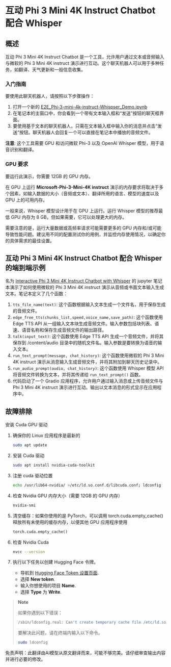 # 互动 Phi 3 Mini 4K Instruct Chatbot 配合 Whisper

## 概述

互动 Phi 3 Mini 4K Instruct Chatbot 是一个工具，允许用户通过文本或音频输入与微软的 Phi 3 Mini 4K instruct 演示进行互动。这个聊天机器人可以用于多种任务，如翻译、天气更新和一般信息收集。

### 入门指南

要使用此聊天机器人，请按照以下步骤操作：

1. 打开一个新的 [E2E_Phi-3-mini-4k-instruct-Whispser_Demo.ipynb](https://github.com/microsoft/Phi-3CookBook/blob/main/code/06.E2E/E2E_Phi-3-mini-4k-instruct-Whispser_Demo.ipynb)
2. 在笔记本的主窗口中，你会看到一个带有文本输入框和“发送”按钮的聊天框界面。
3. 要使用基于文本的聊天机器人，只需在文本输入框中输入你的消息并点击“发送”按钮。聊天机器人会回复一个可以直接在笔记本中播放的音频文件。

**注意**: 这个工具需要 GPU 和访问微软 Phi-3 以及 OpenAI Whisper 模型，用于语音识别和翻译。

### GPU 要求

要运行此演示，你需要 12GB 的 GPU 内存。

在 GPU 上运行 **Microsoft-Phi-3-Mini-4K instruct** 演示的内存要求将取决于多个因素，如输入数据的大小（音频或文本）、翻译所用的语言、模型的速度以及 GPU 上的可用内存。

一般来说，Whisper 模型设计用于在 GPU 上运行。运行 Whisper 模型的推荐最低 GPU 内存为 8 GB，但如果需要，它可以处理更大的内存。

需要注意的是，运行大量数据或高频率请求可能需要更多的 GPU 内存和/或可能导致性能问题。建议用不同的配置测试你的用例，并监控内存使用情况，以确定你的具体需求的最佳设置。

## 互动 Phi 3 Mini 4K Instruct Chatbot 配合 Whisper 的端到端示例

名为 [Interactive Phi 3 Mini 4K Instruct Chatbot with Whisper](https://github.com/microsoft/Phi-3CookBook/blob/main/code/06.E2E/E2E_Phi-3-mini-4k-instruct-Whispser_Demo.ipynb) 的 jupyter 笔记本演示了如何使用微软的 Phi 3 Mini 4K instruct 演示从音频或书面文本输入生成文本。笔记本定义了几个函数：

1. `tts_file_name(text)`: 这个函数根据输入文本生成一个文件名，用于保存生成的音频文件。
1. `edge_free_tts(chunks_list,speed,voice_name,save_path)`: 这个函数使用 Edge TTS API 从一组输入文本块生成音频文件。输入参数包括块列表、语速、语音名称和保存生成音频文件的输出路径。
1. `talk(input_text)`: 这个函数使用 Edge TTS API 生成一个音频文件，并将其保存到 /content/audio 目录中的随机文件名。输入参数是要转换为语音的输入文本。
1. `run_text_prompt(message, chat_history)`: 这个函数使用微软的 Phi 3 Mini 4K instruct 演示从消息输入生成音频文件，并将其附加到聊天历史记录中。
1. `run_audio_prompt(audio, chat_history)`: 这个函数使用 Whisper 模型 API 将音频文件转换为文本，并将其传递给 `run_text_prompt()` 函数。
1. 代码启动了一个 Gradio 应用程序，允许用户通过输入消息或上传音频文件与 Phi 3 Mini 4K instruct 演示进行互动。输出以文本消息的形式显示在应用程序中。

## 故障排除

安装 Cuda GPU 驱动

1. 确保你的 Linux 应用程序是最新的

    ```bash
    sudo apt update
    ```

1. 安装 Cuda 驱动

    ```bash
    sudo apt install nvidia-cuda-toolkit
    ```

1. 注册 cuda 驱动位置

    ```bash
    echo /usr/lib64-nvidia/ >/etc/ld.so.conf.d/libcuda.conf; ldconfig
    ```

1. 检查 Nvidia GPU 内存大小（需要 12GB 的 GPU 内存）

    ```bash
    nvidia-smi
    ```

1. 清空缓存：如果你使用的是 PyTorch，可以调用 torch.cuda.empty_cache() 释放所有未使用的缓存内存，以便其他 GPU 应用程序使用

    ```python
    torch.cuda.empty_cache() 
    ```

1. 检查 Nvidia Cuda

    ```bash
    nvcc --version
    ```

1. 执行以下任务以创建 Hugging Face 令牌。

    - 导航到 [Hugging Face Token 设置页面](https://huggingface.co/settings/tokens).
    - 选择 **New token**.
    - 输入你想使用的项目 **Name**.
    - 选择 **Type** 为 **Write**.

> **Note**
>
> 如果你遇到以下错误：
>
> ```bash
> /sbin/ldconfig.real: Can't create temporary cache file /etc/ld.so.cache~: Permission denied 
> ```
>
> 要解决此问题，请在终端内输入以下命令。
>
> ```bash
> sudo ldconfig
> ```

免责声明：此翻译由AI模型从原文翻译而来，可能不够完美。请仔细审查输出内容并进行必要的修改。